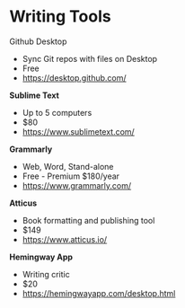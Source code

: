 # Writing Tools


Github Desktop

- Sync Git repos with files on Desktop
- Free
- https://desktop.github.com/


**Sublime Text**

- Up to 5 computers
- $80 
- https://www.sublimetext.com/


**Grammarly**

- Web, Word, Stand-alone
- Free - Premium $180/year
- https://www.grammarly.com/


**Atticus**

- Book formatting and publishing tool
- $149
- https://www.atticus.io/


**Hemingway App**

- Writing critic
- $20
- https://hemingwayapp.com/desktop.html

